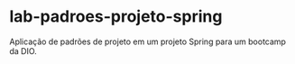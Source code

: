 # lab-padroes-projeto-spring
Aplicação de padrões de projeto em um projeto Spring para um bootcamp da DIO.
